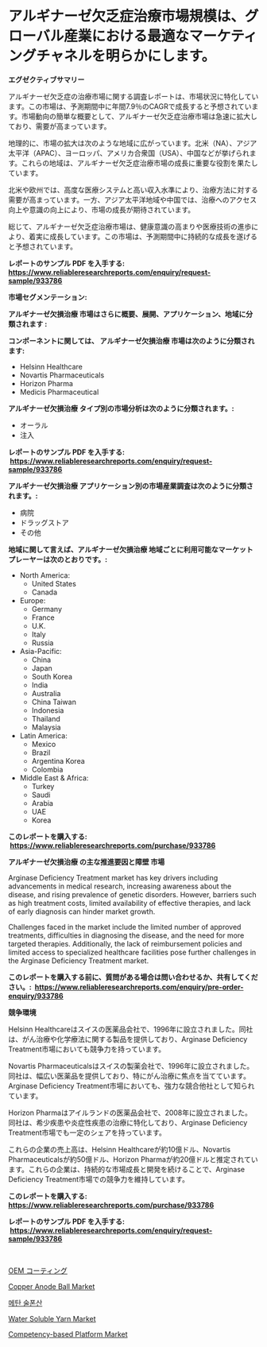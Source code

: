 <p><h1>アルギナーゼ欠乏症治療市場規模は、グローバル産業における最適なマーケティングチャネルを明らかにします。</h1></p><p><strong>エグゼクティブサマリー</strong></p>
<p><p>アルギナーゼ欠乏症の治療市場に関する調査レポートは、市場状況に特化しています。この市場は、予測期間中に年間7.9％のCAGRで成長すると予想されています。市場動向の簡単な概要として、アルギナーゼ欠乏症治療市場は急速に拡大しており、需要が高まっています。</p><p>地理的に、市場の拡大は次のような地域に広がっています。北米（NA）、アジア太平洋（APAC）、ヨーロッパ、アメリカ合衆国（USA）、中国などが挙げられます。これらの地域は、アルギナーゼ欠乏症治療市場の成長に重要な役割を果たしています。</p><p>北米や欧州では、高度な医療システムと高い収入水準により、治療方法に対する需要が高まっています。一方、アジア太平洋地域や中国では、治療へのアクセス向上や意識の向上により、市場の成長が期待されています。</p><p>総じて、アルギナーゼ欠乏症治療市場は、健康意識の高まりや医療技術の進歩により、着実に成長しています。この市場は、予測期間中に持続的な成長を遂げると予想されています。</p></p>
<p><strong>レポートのサンプル PDF を入手する: <a href="https://www.reliableresearchreports.com/enquiry/request-sample/933786">https://www.reliableresearchreports.com/enquiry/request-sample/933786</a></strong></p>
<p><strong>市場セグメンテーション:</strong></p>
<p><strong> アルギナーゼ欠損治療 市場はさらに概要、展開、アプリケーション、地域に分類されます :</strong></p>
<p><strong>コンポーネントに関しては、 アルギナーゼ欠損治療 市場は次のように分類されます: &nbsp;</strong></p>
<p><ul><li>Helsinn Healthcare</li><li>Novartis Pharmaceuticals</li><li>Horizo​​n Pharma</li><li>Medicis Pharmaceutical</li></ul></p>
<p><strong> アルギナーゼ欠損治療 タイプ別の市場分析は次のように分類されます。:</strong></p>
<p><ul><li>オーラル</li><li>注入</li></ul></p>
<p><strong>レポートのサンプル PDF を入手する: &nbsp;<a href="https://www.reliableresearchreports.com/enquiry/request-sample/933786">https://www.reliableresearchreports.com/enquiry/request-sample/933786</a></strong></p>
<p><strong> アルギナーゼ欠損治療 アプリケーション別の市場産業調査は次のように分類されます。:</strong></p>
<p><ul><li>病院</li><li>ドラッグストア</li><li>その他</li></ul></p>
<p><strong>地域に関して言えば、アルギナーゼ欠損治療 地域ごとに利用可能なマーケットプレーヤーは次のとおりです。:</strong></p>
<p><ul>
    <li>
        North America:
        <ul>
            <li>United States</li>
            <li>Canada</li>
        </ul>
    </li>
    <li>
        Europe:
        <ul>
            <li>Germany</li>
            <li>France</li>
            <li>U.K.</li>
            <li>Italy</li>
            <li>Russia</li>
        </ul>
    </li>
    <li>
        Asia-Pacific:
        <ul>
            <li>China</li>
            <li>Japan</li>
            <li>South Korea</li>
            <li>India</li>
            <li>Australia</li>
            <li>China Taiwan</li>
            <li>Indonesia</li>
            <li>Thailand</li>
            <li>Malaysia</li>
        </ul>
    </li>
    <li>
        Latin America:
        <ul>
            <li>Mexico</li>
            <li>Brazil</li>
            <li>Argentina Korea</li>
            <li>Colombia</li>
        </ul>
    </li>
    <li>
        Middle East & Africa:
        <ul>
            <li>Turkey</li>
            <li>Saudi</li>
            <li>Arabia</li>
            <li>UAE</li>
            <li>Korea</li>
        </ul>
    </li>
    </ul></p>
<p><strong>このレポートを購入する: &nbsp;<a href="https://www.reliableresearchreports.com/purchase/933786">https://www.reliableresearchreports.com/purchase/933786</a></strong></p>
<p><strong>アルギナーゼ欠損治療 の主な推進要因と障壁 市場</strong></p>
<p><p>Arginase Deficiency Treatment market has key drivers including advancements in medical research, increasing awareness about the disease, and rising prevalence of genetic disorders. However, barriers such as high treatment costs, limited availability of effective therapies, and lack of early diagnosis can hinder market growth. </p><p>Challenges faced in the market include the limited number of approved treatments, difficulties in diagnosing the disease, and the need for more targeted therapies. Additionally, the lack of reimbursement policies and limited access to specialized healthcare facilities pose further challenges in the Arginase Deficiency Treatment market.</p></p>
<p><strong>このレポートを購入する前に、質問がある場合は問い合わせるか、共有してください。:&nbsp; <a href="https://www.reliableresearchreports.com/enquiry/pre-order-enquiry/933786">https://www.reliableresearchreports.com/enquiry/pre-order-enquiry/933786</a></strong></p>
<p><strong>競争環境</strong></p>
<p><p>Helsinn Healthcareはスイスの医薬品会社で、1996年に設立されました。同社は、がん治療や化学療法に関する製品を提供しており、Arginase Deficiency Treatment市場においても競争力を持っています。</p><p>Novartis Pharmaceuticalsはスイスの製薬会社で、1996年に設立されました。同社は、幅広い医薬品を提供しており、特にがん治療に焦点を当てています。Arginase Deficiency Treatment市場においても、強力な競合他社として知られています。</p><p>Horizon Pharmaはアイルランドの医薬品会社で、2008年に設立されました。同社は、希少疾患や炎症性疾患の治療に特化しており、Arginase Deficiency Treatment市場でも一定のシェアを持っています。</p><p>これらの企業の売上高は、Helsinn Healthcareが約10億ドル、Novartis Pharmaceuticalsが約50億ドル、Horizon Pharmaが約20億ドルと推定されています。これらの企業は、持続的な市場成長と開発を続けることで、Arginase Deficiency Treatment市場での競争力を維持しています。​</p></p>
<p><strong>このレポートを購入する: &nbsp; <a href="https://www.reliableresearchreports.com/purchase/933786">https://www.reliableresearchreports.com/purchase/933786</a></strong></p>
<p><strong>レポートのサンプル PDF を入手する: &nbsp;<a href="https://www.reliableresearchreports.com/enquiry/request-sample/933786">https://www.reliableresearchreports.com/enquiry/request-sample/933786</a></strong><strong></strong></p>
<p>&nbsp;</p>
<p><p><a href="https://medium.com/@deborahclarke2008/%E6%AC%A1%E3%81%AE%E6%96%87%E3%82%92%E6%97%A5%E6%9C%AC%E8%AA%9E%E3%81%AB%E7%BF%BB%E8%A8%B3%E3%81%97%E3%81%A6%E3%81%8F%E3%81%A0%E3%81%95%E3%81%84-2024%E5%B9%B4%E3%81%8B%E3%82%892031%E5%B9%B4%E3%81%BE%E3%81%A7%E3%81%AEoem%E3%82%B3%E3%83%BC%E3%83%86%E3%82%A3%E3%83%B3%E3%82%B0%E5%B8%82%E5%A0%B4%E3%82%B7%E3%82%A7%E3%82%A2%E3%81%AE%E9%80%B2%E5%8C%96%E3%81%A8%E5%B8%82%E5%A0%B4%E6%88%90%E9%95%B7%E3%83%88%E3%83%AC%E3%83%B3%E3%83%89-c1a2f5539785">OEM コーティング</a></p><p><a href="https://view.publitas.com/reportprime-1/copper-anode-ball-market-size-market-share-and-global-market-analysis-report-2024-2031/">Copper Anode Ball Market</a></p><p><a href="https://medium.com/@shareneboothestellesvwq36l/%EB%A9%94%ED%83%84-%EC%88%A0%ED%8F%AC%EB%8B%89%EC%82%B0-%EC%8B%9C%EC%9E%A5-%EB%B3%B4%EA%B3%A0%EC%84%9C%EB%8A%94-%EC%9D%B4-%EC%8B%9C%EC%9E%A5%EC%9D%98-%EC%B5%9C%EC%8B%A0-%ED%8A%B8%EB%A0%8C%EB%93%9C%EC%99%80-%EC%84%B1%EC%9E%A5-%EA%B8%B0%ED%9A%8C%EB%A5%BC-%EB%B3%B4%EC%97%AC%EC%A4%8D%EB%8B%88%EB%8B%A4-636b49791b0c">메탄 술폰산</a></p><p><a href="https://view.publitas.com/reportprime-1/water-soluble-yarn-market-size-and-growth-market-segmentation-regional-and-country-breakdowns-and-market-trends-for-period-from-2024-2031/">Water Soluble Yarn Market</a></p><p><a href="https://woozy-pyroraptor-a1f.notion.site/Insights-into-Competency-based-Platform-Market-Size-Analysing-Market-Share-Trends-and-Growth-from-c11496459a234268855cc09ac6d4808d">Competency-based Platform Market</a></p></p>